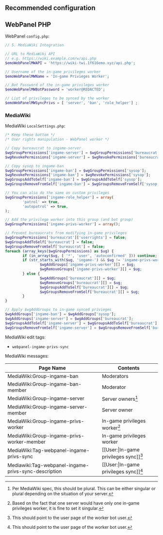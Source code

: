 ## Recommended configuration

## WebPanel PHP

WebPanel `config.php`:

```php
// 5. MediaWiki Integration

// URL to MediaWiki API
// e.g. https://wiki.example.com/w/api.php
$emoWebPanelMWAPI = 'https://wiki-twi.1f616emo.xyz/api.php';

// Username of the in-game privileges worker
$emoWebPanelMWName = 'In-game Privieges Worker';

// Bot Password of the in-game privileges worker
$emoWebPanelMWBotPassword = 'worker@REDACTED';

// List of privileges to be synced by the worker
$emoWebPanelMWSyncPrivs = [ 'server', 'ban', 'role_helper'] ;
```

### MediaWiki

MediaWiki `LocalSettings.php`:

```php
/* Keep these bottom */
/* User rights manipulation - WebPanel worker */

// Copy bureaucrat to ingame-server
$wgGroupPermissions['ingame-server'] = $wgGroupPermissions['bureaucrat'];
$wgRevokePermissions['ingame-server'] = $wgRevokePermissions['bureaucrat'];

// Copy sysop to ingame-ban
$wgGroupPermissions['ingame-ban'] = $wgGroupPermissions['sysop'];
$wgRevokePermissions['ingame-ban'] = $wgRevokePermissions['sysop'];
$wgGroupsAddToSelf['ingame-ban'] = $wgGroupsAddToSelf['sysop'];
$wgGroupsRemoveFromSelf['ingame-ban'] = $wgGroupsRemoveFromSelf['sysop'];

// You can also do the same on custom privileges
$wgGroupPermissions['ingame-role_helper'] = array(
        'patrol' => true,
        'autopatrol' => true,
);

// Add the privilege worker into this group (and bot group)
$wgGroupPermissions['ingame-privs-worker'] = array();

// Prevent bureaucrats from modifying in-game privileges
$wgGroupPermissions['bureaucrat']['userrights'] = false;
$wgGroupsAddToSelf['bureaucrat'] = false;
$wgGroupsRemoveFromSelf['bureaucrat'] = false;
foreach (array_keys($wgGroupPermissions) as $ug) {
        if (in_array($ug, [ '*', 'user', 'autoconfirmed' ])) continue;
        if (str_starts_with($ug, 'ingame-') && $ug != 'ingame-privs-worker') {
                $wgAddGroups['ingame-privs-worker'][] = $ug;
                $wgRemoveGroups['ingame-privs-worker'][] = $ug;
        } else {
                $wgAddGroups['bureaucrat'][] = $ug;
                $wgRemoveGroups['bureaucrat'][] = $ug;
                $wgGroupsAddToSelf['bureaucrat'][] = $ug;
                $wgGroupsRemoveFromSelf['bureaucrat'][] = $ug;
        }
}

// Apply $wgAddGroups to in-game synced privieges
$wgAddGroups['ingame-ban'] = $wgAddGroups['sysop'];
$wgAddGroups['ingame-server'] = $wgAddGroups['bureaucrat'];
$wgGroupsAddToSelf['ingame-server'] = $wgGroupsAddToSelf['bureaucrat'];
$wgGroupsRemoveFromSelf['ingame-server'] = $wgGroupsRemoveFromSelf['bureaucrat'];
```

MediaWiki edit tags:

* `webpanel-ingame-privs-sync`

MediaWiki messages:

| Page Name | Contents |
|---|---|
| MediaWiki:Group-ingame-ban | Moderators |
| MediaWiki:Group-ingame-ban-member | Moderator |
| MediaWiki:Group-ingame-server | Server owners[^1] |
| MediaWiki:Group-ingame-server-member | Server owner |
| MediaWiki:Group-ingame-privs-worker | In-game privileges worker[^2] |
| MediaWiki:Group-ingame-privs-worker-member | In-game privileges worker |
| MediaWiki:Tag-webpanel-ingame-privs-sync | \[[User:<username>\|In-game privileges sync]][^3] |
| Mediawiki:Tag-webpanel-ingame-privs-sync-description | \[[User:<username>\|In-game privileges sync]][^3]

[^1]: Per MediaWiki spec, this should be plural. This can be either singular or plural depending on the situation of your server.
[^2]: Based on the fact that one server would have only one in-game privileges worker, it is fine to set it singular.
[^3]: This should point to the user page of the worker bot user.
